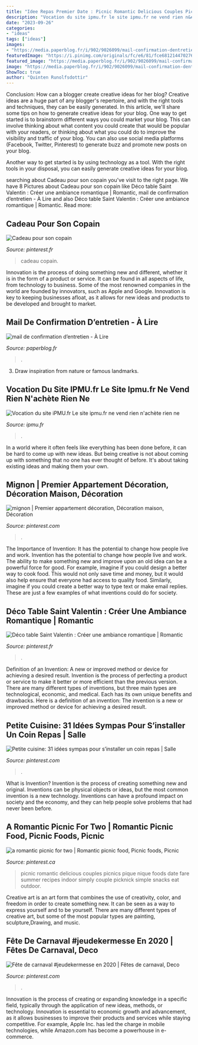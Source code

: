 ```yaml
---
title: "Idee Repas Premier Date : Picnic Romantic Delicious Couples Picnics Pique Nique Foods Date Fare Summer Recipes Indoor Simply Couple Picknick Simple Snacks Eat Outdoor"
description: "Vocation du site ipmu.fr le site ipmu.fr ne vend rien n&#039;achète rien ne"
date: "2023-09-26"
categories:
- "ideas"
tags: ["ideas"]
images:
- "https://media.paperblog.fr/i/902/9026099/mail-confirmation-dentretien-L-pnW9zp.jpeg"
featuredImage: "https://i.pinimg.com/originals/fc/e6/81/fce6812144702767544b76ade87583d6.jpg"
featured_image: "https://media.paperblog.fr/i/902/9026099/mail-confirmation-dentretien-L-pnW9zp.jpeg"
image: "https://media.paperblog.fr/i/902/9026099/mail-confirmation-dentretien-L-pnW9zp.jpeg"
ShowToc: true
author: "Quinten Runolfsdottir"
---
```



Conclusion: How can a blogger create creative ideas for her blog?
Creative ideas are a huge part of any blogger's repertoire, and with the right tools and techniques, they can be easily generated. In this article, we'll share some tips on how to generate creative ideas for your blog.
One way to get started is to brainstorm different ways you could market your blog. This can involve thinking about what content you could create that would be popular with your readers, or thinking about what you could do to improve the visibility and traffic of your blog. You can also use social media platforms (Facebook, Twitter, Pinterest) to generate buzz and promote new posts on your blog.

Another way to get started is by using technology as a tool. With the right tools in your disposal, you can easily generate creative ideas for your blog.

	

		
searching about Cadeau pour son copain you've visit to the right page. We have 8 Pictures about Cadeau pour son copain like Déco table Saint Valentin : Créer une ambiance romantique | Romantic, mail de confirmation d’entretien - À Lire and also Déco table Saint Valentin : Créer une ambiance romantique | Romantic. Read more:
		
    
## Cadeau Pour Son Copain

<img loading=lazy src="https://i.pinimg.com/474x/7e/03/48/7e03482d4f3ef4a33465f27c0767175e.jpg" onerror="this.onerror=null;this.src='https://tse2.mm.bing.net/th?id=OIP.BEQtXeR14VDpZrw2R7t_HAAAAA&amp;pid=15.1';" alt="Cadeau pour son copain">

_Source: pinterest.fr_

>cadeau copain. 

	

Innovation is the process of doing something new and different, whether it is in the form of a product or service. It can be found in all aspects of life, from technology to business. Some of the most renowned companies in the world are founded by innovators, such as Apple and Google. Innovation is key to keeping businesses afloat, as it allows for new ideas and products to be developed and brought to market.

    
## Mail De Confirmation D’entretien - À Lire

<img loading=lazy src="https://media.paperblog.fr/i/902/9026099/mail-confirmation-dentretien-L-pnW9zp.jpeg" onerror="this.onerror=null;this.src='https://tse1.mm.bing.net/th?id=OIP.mON7lFz84I_UdwhYfUeb_AAAAA&amp;pid=15.1';" alt="mail de confirmation d’entretien - À Lire">

_Source: paperblog.fr_

>. 

	

3. Draw inspiration from nature or famous landmarks.

    
## Vocation Du Site IPMU.fr Le Site Ipmu.fr Ne Vend Rien N&#039;achète Rien Ne

<img loading=lazy src="http://ipmu.fr/iPMU/VOCATION_iPMU_files/droppedImage_4.jpg" onerror="this.onerror=null;this.src='https://tse3.mm.bing.net/th?id=OIP.0XlWNdy7EcaG2RhiHuJKcAHaFZ&amp;pid=15.1';" alt="Vocation du site iPMU.fr Le site ipmu.fr ne vend rien n&#039;achète rien ne">

_Source: ipmu.fr_

>. 

	

In a world where it often feels like everything has been done before, it can be hard to come up with new ideas. But being creative is not about coming up with something that no one has ever thought of before. It's about taking existing ideas and making them your own.

    
## Mignon | Premier Appartement Décoration, Décoration Maison, Décoration

<img loading=lazy src="https://i.pinimg.com/originals/43/38/67/43386766b5d0280049f9a3a0436c2421.jpg" onerror="this.onerror=null;this.src='https://tse1.mm.bing.net/th?id=OIP.ENBkOOUWON1jiDcPAxLZiwAAAA&amp;pid=15.1';" alt="mignon | Premier appartement décoration, Décoration maison, Décoration">

_Source: pinterest.com_

>. 

	

The Importance of Invention: It has the potential to change how people live and work.
Invention has the potential to change how people live and work. The ability to make something new and improve upon an old idea can be a powerful force for good. For example, imagine if you could design a better way to cook food. This would not only save time and money, but it would also help ensure that everyone had access to quality food. Similarly, imagine if you could create a better way to type text or make email replies. These are just a few examples of what inventions could do for society.

    
## Déco Table Saint Valentin : Créer Une Ambiance Romantique | Romantic

<img loading=lazy src="https://i.pinimg.com/originals/58/b6/4d/58b64df882ba9893fb8b016822459fe2.jpg" onerror="this.onerror=null;this.src='https://tse4.mm.bing.net/th?id=OIP.Qsy8hr-iMUkfh7ydEpKe8AHaH4&amp;pid=15.1';" alt="Déco table Saint Valentin : Créer une ambiance romantique | Romantic">

_Source: pinterest.fr_

>. 

	

Definition of an Invention: A new or improved method or device for achieving a desired result.
Invention is the process of perfecting a product or service to make it better or more efficient than the previous version. There are many different types of inventions, but three main types are technological, economic, and medical. Each has its own unique benefits and drawbacks. Here is a definition of an invention: 
The invention is a new or improved method or device for achieving a desired result.

    
## Petite Cuisine: 31 Idées Sympas Pour S’installer Un Coin Repas | Salle

<img loading=lazy src="https://i.pinimg.com/originals/45/28/69/452869bb175589e01ca6224703e25865.jpg" onerror="this.onerror=null;this.src='https://tse4.mm.bing.net/th?id=OIP.XlOX0Hp9scVjhEXfRUTvegHaJ3&amp;pid=15.1';" alt="Petite cuisine: 31 idées sympas pour s’installer un coin repas | Salle">

_Source: pinterest.com_

>. 

	

What is Invention?
Invention is the process of creating something new and original. Inventions can be physical objects or ideas, but the most common invention is a new technology. Inventions can have a profound impact on society and the economy, and they can help people solve problems that had never been before.

    
## A Romantic Picnic For Two | Romantic Picnic Food, Picnic Foods, Picnic

<img loading=lazy src="https://i.pinimg.com/originals/fc/e6/81/fce6812144702767544b76ade87583d6.jpg" onerror="this.onerror=null;this.src='https://tse4.mm.bing.net/th?id=OIP.qPqQmYBJcQUoBZBg0y8RawHaFB&amp;pid=15.1';" alt="a romantic picnic for two | Romantic picnic food, Picnic foods, Picnic">

_Source: pinterest.ca_

>picnic romantic delicious couples picnics pique nique foods date fare summer recipes indoor simply couple picknick simple snacks eat outdoor. 

	

Creative art is an art form that combines the use of creativity, color, and freedom in order to create something new. It can be seen as a way to express yourself and to be yourself. There are many different types of creative art, but some of the most popular types are painting, sculpture,Drawing, and music.

    
## Fête De Carnaval #jeudekermesse En 2020 | Fêtes De Carnaval, Deco

<img loading=lazy src="https://i.pinimg.com/736x/d4/1e/37/d41e37004f704558e549e708acc53b44.jpg" onerror="this.onerror=null;this.src='https://tse4.mm.bing.net/th?id=OIP.dXNGbbzJAu1950xT0EhhSAHaJ4&amp;pid=15.1';" alt="Fête de carnaval #jeudekermesse en 2020 | Fêtes de carnaval, Deco">

_Source: pinterest.com_

>. 

	

Innovation is the process of creating or expanding knowledge in a specific field, typically through the application of new ideas, methods, or technology. Innovation is essential to economic growth and advancement, as it allows businesses to improve their products and services while staying competitive. For example, Apple Inc. has led the charge in mobile technologies, while Amazon.com has become a powerhouse in e-commerce.

